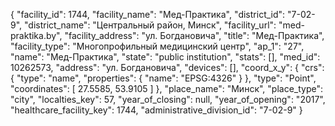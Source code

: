 {
    "facility_id": 1744,
    "facility_name": "Мед-Практика",
    "district_id": "7-02-9",
    "district_name": "Центральный район, Минск",
    "facility_url": "med-praktika.by",
    "facility_address": "ул. Богдановича",
    "title": "Мед-Практика",
    "facility_type": "Многопрофильный медицинский центр",
    "ap_1": "27",
    "name": "Мед-Практика",
    "state": "public institution",
    "stats": [],
    "med_id": 10262573,
    "address": "ул. Богдановича",
    "devices": [],
    "coord_x_y": {
        "crs": {
            "type": "name",
            "properties": {
                "name": "EPSG:4326"
            }
        },
        "type": "Point",
        "coordinates": [
            27.5585,
            53.9105
        ]
    },
    "place_name": "Минск",
    "place_type": "city",
    "localties_key": 57,
    "year_of_closing": null,
    "year_of_opening": "2017",
    "healthcare_facility_key": 1744,
    "administrative_division_id": "7-02-9"
}